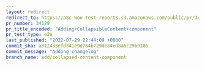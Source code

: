 ```yaml
---
layout: redirect
redirect_to: https://a8c-woo-test-reports.s3.amazonaws.com/public/pr/34129/e2e/index.html
pr_number: 34129
pr_title_encoded: "Adding+CollapsibleContent+component"
pr_test_type: e2e
last_published: "2022-07-29 22:44:09 +0000"
commit_sha: a812433efd341e9d784b729de84ed8a6c29b9186
commit_message: "Adding changelog"
branch_name: add/collapsed-content-component
---
```

